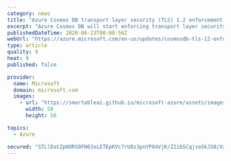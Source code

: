 ```yaml
---
category: news
title: "Azure Cosmos DB transport layer security (TLS) 1.2 enforcement starts on July 29, 2020"
excerpt: "Azure Cosmos DB will start enforcing transport layer security (TLS) 1.2 on July 29, 2020."
publishedDateTime: 2020-06-23T00:00:56Z
webUrl: "https://azure.microsoft.com/en-us/updates/cosmosdb-tls-12-enforcement/"
type: article
quality: 9
heat: 9
published: false

provider:
  name: Microsoft
  domain: microsoft.com
  images:
    - url: "https://smartableai.github.io/microsoft-azure/assets/images/organizations/microsoft.com-50x50.jpg"
      width: 50
      height: 50

topics:
  - Azure

secured: "STLlDatZpHORS0FN63xLETEpKVc7rU8z3pnYP04VjK/Z2ibSCqjseSkJS0/XxRtYd2BHnJZQRHuhGG1ttgiguSrhQ/9bkwZpN2DlRFZbh4zBHrGQpfNA1Uosy6ewCs2yBpSZCJMh9OSlqRe+3PhStlJRj4pB22oVgSaZxU8qQ0ApJYOL1wU4wKsSvgyoAVB0swP00n5PeSMpKfVBXflwUHh0Bf56QD6vb+TuzE63fH8PVJmIjyXflkAObT9wb77OIUI3J5Oqmsjf21zt+IkeGoe0CUII2+7Sii8m+xYpGVZtRG8y+egPH2xZvzRmyR/gowWOUurT485pIuO62MRj2g==;pv37ww7epIR3kS13fj0PmQ=="
---
```


